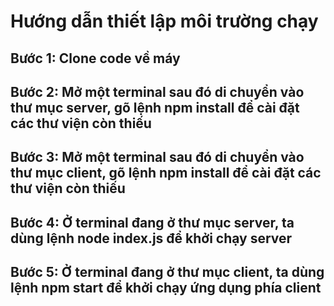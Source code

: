 # Hướng dẫn thiết lập môi trường chạy
## Bước 1: Clone code về máy
## Bước 2: Mở một terminal sau đó di chuyển vào thư mục server, gõ lệnh **npm install** để cài đặt các thư viện còn thiếu
## Bước 3: Mở một terminal sau đó di chuyển vào thư mục client, gõ lệnh **npm install** để cài đặt các thư viện còn thiếu
## Bước 4: Ở terminal đang ở thư mục server, ta dùng lệnh **node index.js** để khởi chạy server
## Bước 5: Ở terminal đang ở thư mục client, ta dùng lệnh **npm start** để khởi chạy ứng dụng phía client
